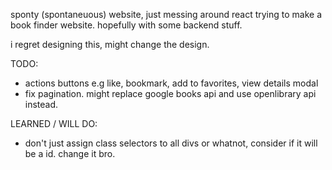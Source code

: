 sponty (spontaneuous) website, just messing around react trying to make a book finder website. hopefully with some backend stuff. 

i regret designing this, might change the design.

TODO:
 - actions buttons e.g like, bookmark, add to favorites, view details modal
 - fix pagination. might replace google books api and use openlibrary api instead.


LEARNED / WILL DO:
 - don't just assign class selectors to all divs or whatnot, consider if it will be a id. change it bro.